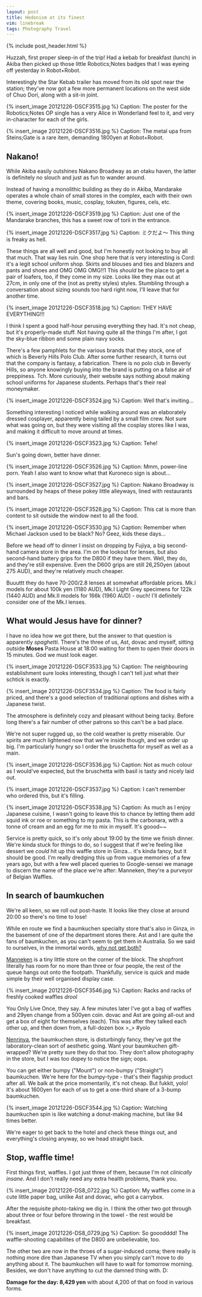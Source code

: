 ```yaml
---
layout: post
title: Hedonism at its finest
vim: linebreak
tags: Photography Travel
---
```


{% include post_header.html %}

Huzzah, first proper sleep-in of the trip! Had a kebab for breakfast (lunch) in Akiba then picked up those little Robotics;Notes badges that I was eyeing off yesterday in Robot+Robot.

Interestingly the Star Kebab trailer has moved from its old spot near the station; they've now got a few more permanent locations on the west side of Chuo Dori, along with a sit-in joint.

{% insert_image 20121226-DSCF3515.jpg %}
Caption: The poster for the Robotics;Notes OP single has a very Alice in Wonderland feel to it, and very in-character for each of the girls.

{% insert_image 20121226-DSCF3516.jpg %}
Caption: The metal upa from Steins;Gate is a rare item, demanding 1800yen at Robot+Robot.


## Nakano!

While Akiba easily outshines Nakano Broadway as an otaku haven, the latter is definitely no slouch and just as fun to wander around.

Instead of having a monolithic building as they do in Akiba, Mandarake operates a whole chain of small stores in the complex, each with their own theme, covering books, music, cosplay, tokuten, figures, cels, etc.

{% insert_image 20121226-DSCF3519.jpg %}
Caption: Just one of the Mandarake branches, this has a sweet row of torii in the entrance.

{% insert_image 20121226-DSCF3517.jpg %}
Caption: ミクだよ〜 This thing is freaky as hell.

These things are all well and good, but I'm honestly not looking to buy all that much. That way lies ruin. One shop here that *is* very interesting is Cord: it's a legit school uniform shop. Skirts and blouses and ties and blazers and pants and shoes and OMG OMG OMG!!1 This *should* be the place to get a pair of loafers, too, if they come in my size. Looks like they max out at 27cm, in only one of the (not as pretty styles) styles. Stumbling through a conversation about sizing sounds too hard right now, I'll leave that for another time.

{% insert_image 20121226-DSCF3518.jpg %}
Caption: THEY HAVE EVERYTHING!!!

I think I spent a good half-hour perusing everything they had. It's not cheap, but it's properly-made stuff. Not having quite all the things I'm after, I got the sky-blue ribbon and some plain navy socks.

There's a few pamphlets for the various brands that they stock, one of which is Beverly Hills Polo Club. After some further research, it turns out that the company is fantasy, a fabrication. There is no polo club in Beverly Hills, so anyone knowingly buying into the brand is putting on a false air of preppiness. Tch. More curiously, their website says nothing about making school uniforms for Japanese students. Perhaps that's their real moneymaker.

{% insert_image 20121226-DSCF3524.jpg %}
Caption: Well that's inviting...

Something interesting I noticed while walking around was an elaborately dressed cosplayer, apparently being tailed by a small film crew. Not sure what was going on, but they were visiting all the cosplay stores like I was, and making it difficult to move around at times.

{% insert_image 20121226-DSCF3523.jpg %}
Caption: Tehe!

Sun's going down, better have dinner.

{% insert_image 20121226-DSCF3526.jpg %}
Caption: Mmm, power-line porn. Yeah I also want to know what that Kuroneco sign is about...

{% insert_image 20121226-DSCF3527.jpg %}
Caption: Nakano Broadway is surrounded by heaps of these pokey little alleyways, lined with restaurants and bars.

{% insert_image 20121226-DSCF3528.jpg %}
Caption: This cat is more than content to sit outside the window next to all the food.

{% insert_image 20121226-DSCF3530.jpg %}
Caption: Remember when Michael Jackson used to be black? No? Geez, kids these days...

Before we head off to dinner I insist on dropping by Fujiya, a big second-hand camera store in the area. I'm on the lookout for lenses, but also second-hand battery grips for the D800 if they have them. Well, they do, and they're still expensive. Even the D600 grips are still 26,250yen (about 275 AUD), and they're relatively much cheaper.

Buuuttt they do have 70-200/2.8 lenses at somewhat affordable prices. Mk.I models for about 100k yen (1180 AUD), Mk.I Light Grey specimens for 122k (1440 AUD) and Mk.II models for 166k (1960 AUD) - ouch! I'll definitely consider one of the Mk.I lenses.


## What would Jesus have for dinner?

I have no idea how we got there, but the answer to that question is apparently *spaghetti*. There's the three of us, Ast, dovac and myself, sitting outside **Moses** Pasta House at 18:00 waiting for them to open their doors in 15 minutes. God we must look eager.

{% insert_image 20121226-DSCF3533.jpg %}
Caption: The neighbouring establishment sure looks interesting, though I can't tell just what their schtick is exactly.

{% insert_image 20121226-DSCF3534.jpg %}
Caption: The food is fairly priced, and there's a good selection of traditional options and dishes with a Japanese twist.

The atmosphere is definitely cozy and pleasant without being tacky. Before long there's a fair number of other patrons so this can't be a bad place.

We're not super rugged up, so the cold weather is pretty miserable. Our spirits are much lightened now that we're inside though, and we order up big. I'm particularly hungry so I order the bruschetta for myself as well as a main.

{% insert_image 20121226-DSCF3536.jpg %}
Caption: Not as much colour as I would've expected, but the bruschetta with basil is tasty and nicely laid out.

{% insert_image 20121226-DSCF3537.jpg %}
Caption: I can't remember who ordered this, but it's filling.

{% insert_image 20121226-DSCF3538.jpg %}
Caption: As much as I enjoy Japanese cuisine, I wasn't going to leave this to chance by letting them add squid ink or roe or something to my pasta. This is the carbonara, with a tonne of cream and an egg for me to mix in myself. It's goood~~

Service is pretty quick, so it's only about 19:00 by the time we finish dinner. We're kinda stuck for things to do, so I suggest that if we're feeling like dessert we *could* hit up this waffle store in Ginza... it's kinda fancy, but it should be good. I'm really dredging this up from vague memories of a few years ago, but with a few well placed queries to Google-sensei we manage to discern the name of the place we're after: Manneken, they're a purveyor of Belgian Waffles.


## In search of baumkuchen

We're all keen, so we roll out post-haste. It looks like they close at around 20:00 so there's no time to lose!

While en route we find a baumkuchen specialty store that's also in Ginza, in the basement of one of the department stores there. Ast and I are quite the fans of baumkuchen, as you can't seem to get them in Australia. So we said to ourselves, in the immortal words, [why not get both?](http://knowyourmeme.com/memes/why-dont-we-x-both)

[Manneken](http://www.manneken.co.jp/) is a tiny little store on the corner of the block. The shopfront literally has room for no more than three or four people, the rest of the queue hangs out onto the footpath. Thankfully, service is quick and made simple by their well organised display case.

{% insert_image 20121226-DSCF3546.jpg %}
Caption: Racks and racks of freshly cooked waffles *drool*

You Only Live Once, they say. A few minutes later I've got a bag of waffles and 29yen change from a 500yen coin. dovac and Ast are going all-out and get a box of eight for themselves (each). This was after they talked each other up, and then down from, a full-dozen box >_> #yolo

[Nenrinya](http://www.nenrinya.jp/), the baumkuchen store, is disturbingly fancy, they've got the laboratory-clean sort of aesthetic going. Want your baumkuchen gift-wrapped? We're pretty sure they do that too. They don't allow photography in the store, but I was too dopey to notice the sign; oops.

You can get either bumpy ("Mount") or non-bumpy ("Straight") baumkuchen. We're here for the bumpy-type - that's their flagship product after all. We balk at the price momentarily, it's not cheap. But fukkit, yolo! It's about 1600yen for each of us to get a one-third share of a 3-bump baumkuchen.

{% insert_image 20121226-DSCF3544.jpg %}
Caption: Watching baumkuchen spin is like watching a donut-making machine, but like 94 times better.

We're eager to get back to the hotel and check these things out, and everything's closing anyway, so we head straight back.



## Stop, waffle time!

First things first, waffles. I got just three of them, because I'm not *clinically insane*. And I don't really need any extra health problems, thank you.

{% insert_image 20121226-DS8_0722.jpg %}
Caption: My waffles come in a cute little paper bag, unlike Ast and dovac, who got a carrybox.

After the requisite photo-taking we dig in. I think the other two got through about three or four before throwing in the towel - the rest would be breakfast.

{% insert_image 20121226-DS8_0729.jpg %}
Caption: So gooodddd! The waffle-shooting capabilites of the D800 are unbelievable, too.

The other two are now in the throes of a sugar-induced coma; there really is nothing more dire than Japanese TV when you simply can't move to do anything about it. The baumkuchen will have to wait for tomorrow morning. Besides, we don't have anything to cut the damned thing with. D:



**Damage for the day: 8,429 yen** with about 4,200 of that on food in various forms.

